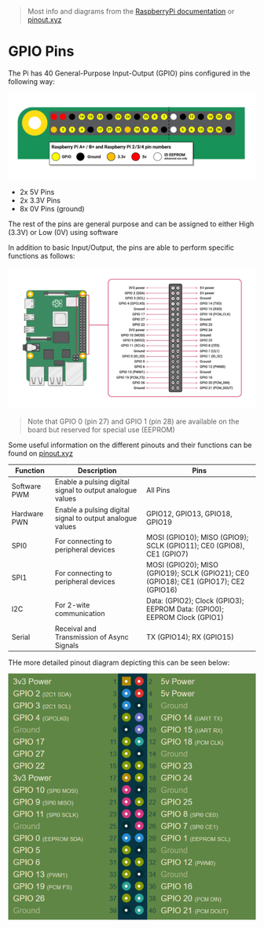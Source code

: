 > Most info and diagrams from the [RaspberryPi documentation](https://www.raspberrypi.org/documentation/usage/gpio/) or [pinout.xyz](https://pinout.xyz)

# GPIO Pins

The Pi has 40 General-Purpose Input-Output (GPIO) pins configured in the following way:

![Raspberry Pi Pinout Diagram from The Docs](./rpi-gpio-pinout-voltages.png)


- 2x 5V Pins
- 2x 3.3V Pins
- 8x 0V Pins (ground)

The rest of the pins are general purpose and can be assigned to either High (3.3V) or Low (0V) using software

In addition to basic Input/Output, the pins are able to perform specific functions as follows: 

![Raspberry Pi Pinout Diagram](./rpi-gpio-pinout.png)

> Note that GPIO 0 (pin 27) and GPIO 1 (pin 28) are available on the board but reserved for special use (EEPROM)

Some useful information on the different pinouts and their functions can be found on [pinout.xyz](https://pinout.xyz)

| Function     | Description                                                | Pins                                                                                  |
| ------------ | ---------------------------------------------------------- | ------------------------------------------------------------------------------------- |
| Software PWM | Enable  a pulsing digital signal to output analogue values | All Pins                                                                              |
| Hardware PWN | Enable  a pulsing digital signal to output analogue values | GPIO12, GPIO13, GPIO18, GPIO19                                                        |
| SPI0         | For connecting to peripheral devices                       | MOSI (GPIO10); MISO (GPIO9); SCLK (GPIO11); CE0 (GPIO8), CE1 (GPIO7)                  |
| SPI1         | For connecting to peripheral devices                       | MOSI (GPIO20); MISO (GPIO19); SCLK (GPIO21); CE0 (GPIO18); CE1 (GPIO17); CE2 (GPIO16) |
| I2C          | For 2-wite communication                                   | Data: (GPIO2); Clock (GPIO3); EEPROM Data: (GPIO0); EEPROM Clock (GPIO1)              |
| Serial       | Receival and Transmission of Async Signals                 | TX (GPIO14); RX (GPIO15)                                                              |

THe more detailed pinout diagram depicting this can be seen below:

![Pinout diagram from pinout.xyz](./rpi-gpio-pinout-detailed.png)
